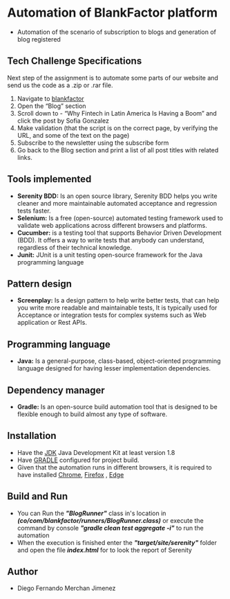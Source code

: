 # Automation of BlankFactor platform

* Automation of the scenario of subscription to blogs and generation of blog registered

## Tech Challenge Specifications

Next step of the assignment is to automate some parts of our website and send us the code as a .zip or .rar file.

1. Navigate to [blankfactor](http://blankfactor.com)
2. Open the “Blog” section
3. Scroll down to - “Why Fintech in Latin America Is Having a Boom” and click the post by Sofia Gonzalez
4. Make validation (that the script is on the correct page, by verifying the URL, and some of the text on the page)
5. Subscribe to the newsletter using the subscribe form
6. Go back to the Blog section and print a list of all post titles with related links.

## Tools implemented

* **Serenity BDD:** Is an open source library, Serenity BDD helps you write cleaner and more maintainable automated
  acceptance and regression tests faster.
* **Selenium:** Is a free (open-source) automated testing framework used to validate web applications across different
  browsers and platforms.
* **Cucumber:** is a testing tool that supports Behavior Driven Development (BDD). It offers a way to write tests that
  anybody can understand, regardless of their technical knowledge.
* **Junit:** JUnit is a unit testing open-source framework for the Java programming language

## Pattern design

* **Screenplay:** Is a design pattern to help write better tests, that can help you write more readable and maintainable
  tests, It is typically used for Acceptance or integration tests for complex systems such as Web application or Rest
  APIs.

## Programming language

* **Java:** Is a general-purpose, class-based, object-oriented programming language designed for having lesser
  implementation dependencies.

## Dependency manager

* **Gradle:** Is an open-source build automation tool that is designed to be flexible enough to build almost any type of
  software.

## Installation

* Have the [JDK](https://www.oracle.com/co/java/technologies/javase/javase8-archive-downloads.html) Java Development Kit
  at least version 1.8
* Have [GRADLE](https://gradle.org/releases/) configured for project build.
* Given that the automation runs in different browsers, it is required to have
  installed [Chrome](https://www.google.com/intl/es/chrome/), [Firefox](https://www.mozilla.org/es-ES/firefox/new/)
  , [Edge](https://www.microsoft.com/es-es/edge)

## Build and Run

* You can Run the **_"BlogRunner"_** class in's location in **_(co/com/blankfactor/runners/BlogRunner.class)_** or execute the command by console **_"gradle clean test aggregate -i"_**  to run the automation
* When the execution is finished enter the **_"target/site/serenity"_** folder and open the file **_index.html_** for to look the report of Serenity

## Author

* Diego Fernando Merchan Jimenez
    
